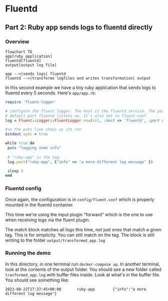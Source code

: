 # Fluentd

## Part 2: Ruby app sends logs to fluentd directly 

### Overview

```mermaid
flowchart TD
app[ruby application]
fluentd[fluentd]
output[output log file]

app -->|sends logs| fluentd
fluentd -->|transforms logfiles and writes transformation| output

```

In this second example we have a tiny ruby application that sends logs to
fluentd every 5 seconds. 
Here's `app/app.rb`:
```ruby
require 'fluent-logger'

# configure the fluent logger. The host is the fluentd service. The port is the
# default port fluentd listens on. It's also set in fluent.conf
log = Fluent::Logger::FluentLogger.new(nil, :host => 'fluentd', :port => 24224)

#so the puts line shows as its run
$stdout.sync = true

while true do
 puts "logging some info"
 
 # "ruby-app" is the tag.
 log.post("ruby-app", {"info" => "a more different log message" })

 sleep 5
end
```

### Fluentd config

Once again, the configuration is in `config/fluent.conf` which is properly
mounted in the fluentd container. 

This time we're using the input plugin "forward" which is the one to use when
receiving logs via the fluent plugin. 

The match block matches all logs this time, not just ones that match a given
tag. This is for simplicity. You can still match on the tag. The block is still
writing to the folder `output/transformed_app.log`

### Running the demo

In this directory, in one terminal run `docker-compose up`. In another terminal,
look at the contents of the output folder. You should see a new folder called
`tranformed_app.log` with buffer files inside. Look at what's in the buffer
file. You should see something like:

```
2023-08-22T17:37:45+00:00       ruby-app        {"info":"a more different log message"}
```
